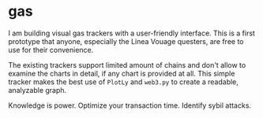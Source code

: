# gas
I am building visual gas trackers with a user-friendly interface. This is a first prototype that anyone, especially the Linea Vouage questers, are free to use for their convenience.

The existing trackers support limited amount of chains and don't allow to examine the charts in detail, if any chart is provided at all. 
This simple tracker makes the best use of `PlotLy` and `web3.py` to create a readable, analyzable graph. 

Knowledge is power. Optimize your transaction time. Identify sybil attacks.
